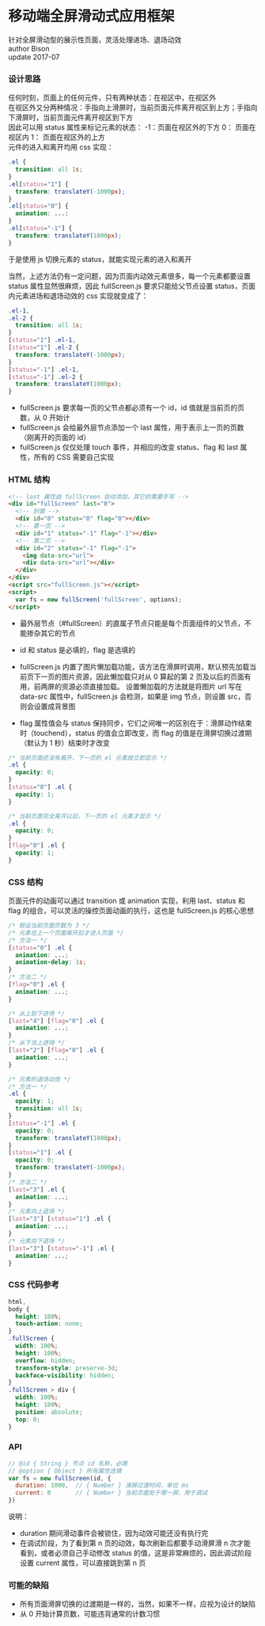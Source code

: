# 移动端全屏滑动式应用框架
针对全屏滑动型的展示性页面，灵活处理进场、退场动效<br>
author Bison<br>
update 2017-07

### 设计思路
任何时刻，页面上的任何元件，只有两种状态：在视区中，在视区外<br>
在视区外又分两种情况：手指向上滑屏时，当前页面元件离开视区到上方；手指向下滑屏时，当前页面元件离开视区到下方<br>
因此可以用 status 属性来标记元素的状态：
-1：页面在视区外的下方
0： 页面在视区内
1： 页面在视区外的上方<br>
元件的进入和离开均用 css 实现：

```css
.el {
  transition: all 1s;
}
.el[status="1"] {
  transform: translateY(-1000px);
}
.el[status="0"] {
  animation: ...;
}
.el[status="-1"] {
  transform: translateY(1000px);
}
```

于是使用 js 切换元素的 status，就能实现元素的进入和离开<br>

当然，上述方法仍有一定问题，因为页面内动效元素很多，每一个元素都要设置 status 属性显然很麻烦，因此 fullScreen.js 要求只能给父节点设置 status，页面内元素进场和退场动效的 css 实现就变成了：

```css
.el-1,
.el-2 {
  transition: all 1s;
}
[status="1"] .el-1,
[status="1"] .el-2 {
  transform: translateY(-1000px);
}
[status="-1"] .el-1,
[status="-1"] .el-2 {
  transform: translateY(1000px);
}
```

- fullScreen.js 要求每一页的父节点都必须有一个 id，id 值就是当前页的页数，从 0 开始计
- fullScreen.js 会给最外层节点添加一个 last 属性，用于表示上一页的页数（刚离开的页面的 id）
- fullScreen.js 仅仅处理 touch 事件，并相应的改变 status、flag 和 last 属性，所有的 CSS 需要自己实现

### HTML 结构
```html
<!-- last 属性由 fullScreen 自动添加，其它的需要手写 -->
<div id="fullScreen" last="0">
  <!-- 封面 -->
  <div id="0" status="0" flag="0"></div>
  <!-- 第一页 -->
  <div id="1" status="-1" flag="-1"></div>
  <!-- 第二页 -->
  <div id="2" status="-1" flag="-1">
    <img data-src="url">
    <div data-src="url"></div>
  </div>
</div>
<script src="fullScreen.js"></script>
<script>
  var fs = new fullScreen('fullScreen', options);
</script>
```

- 最外层节点（#fullScreen）的直属子节点只能是每个页面组件的父节点，不能掺杂其它的节点

- id 和 status 是必填的，flag 是选填的

- fullScreen.js 内置了图片懒加载功能，该方法在滑屏时调用，默认预先加载当前页下一页的图片资源，因此懒加载只对从 0 算起的第 2 页及以后的页面有用，前两屏的资源必须直接加载。
设置懒加载的方法就是将图片 url 写在 data-src 属性中，fullScreen.js 会检测，如果是 img 节点，则设置 src，否则会设置成背景图

- flag 属性值会与 status 保持同步，它们之间唯一的区别在于：滑屏动作结束时（touchend），status 的值会立即改变，而 flag 的值是在滑屏切换过渡期（默认为 1 秒）结束时才改变

```css
/* 当前页面还没有离开，下一页的 el 元素就立即显示 */
.el {
  opacity: 0;
}
[status="0"] .el {
  opacity: 1;
}
```
```css
/* 当前页面完全离开以后，下一页的 el 元素才显示 */
.el {
  opacity: 0;
}
[flag="0"] .el {
  opacity: 1;
}
```

### CSS 结构
页面元件的动画可以通过 transition 或 animation 实现，利用 last、status 和 flag 的组合，可以灵活的操控页面动画的执行，这也是 fullScreen.js 的核心思想

```css
/* 假设当前页面页数为 3 */
/* 元素在上一个页面离开后才进入页面 */
/* 方法一 */
[status="0"] .el {
  animation: ...;
  animation-delay: 1s;
}
/* 方法二 */
[flag="0"] .el {
  animation: ...;
}

/* 从上到下进场 */
[last="4"] [flag="0"] .el {
  animation: ...;
}
/* 从下当上进场 */
[last="2"] [flag="0"] .el {
  animation: ...;
}

/* 元素的退场动效 */
/* 方法一 */
.el {
  opacity: 1;
  transition: all 1s;
}
[status="-1"] .el {
  opacity: 0;
  transform: translateY(1000px);
}
[status="1"] .el {
  opacity: 0;
  transform: translateY(-1000px);
}
/* 方法二 */
[last="3"] .el {
  animation: ...;
}
/* 元素向上退场 */
[last="3"] [status="1"] .el {
  animation: ...;
}
/* 元素向下退场 */
[last="3"] [status="-1"] .el {
  animation: ...;
}
```

### CSS 代码参考
```css
html,
body {
  height: 100%;
  touch-action: none;
}
.fullScreen {
  width: 100%;
  height: 100%;
  overflow: hidden;
  transform-style: preserve-3d;
  backface-visibility: hidden;
}
.fullScreen > div {
  width: 100%;
  height: 100%;
  position: absolute;
  top: 0;
}
```

### API
```js
// @id { String } 节点 id 名称，必填
// @option { Object } 所有属性选填
var fs = new fullScreen(id, {
  duration: 1000,  // { Number } 滑屏过渡时间，单位 ms
  current: 0       // { Number } 当前页面处于哪一屏，用于调试
})
```

说明：
- duration 期间滑动事件会被锁住，因为动效可能还没有执行完
- 在调试阶段，为了看到第 n 页的动效，每次刷新后都要手动滑屏滑 n 次才能看到，或者必须自己手动修改 status 的值，这是非常麻烦的，因此调试阶段设置 current 属性，可以直接跳到第 n 页

### 可能的缺陷
- 所有页面滑屏切换的过渡期是一样的，当然，如果不一样，应视为设计的缺陷
- 从 0 开始计算页数，可能违背通常的计数习惯
